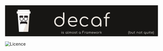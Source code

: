 [![Banner](./resources/banner.png)](thhps://github.com/decaf-ts)

![Licence](https://img.shields.io/github/license/decaf-ts/decaf-ts.svg)
